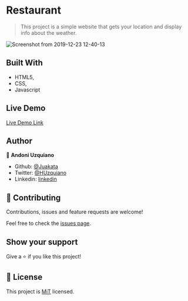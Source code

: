 # Restaurant

> This project is a simple website that gets your location and display info about the weather.

![Screenshot from 2019-12-23 12-40-13](https://user-images.githubusercontent.com/11781597/71374763-86280500-2581-11ea-89c5-1487466ddc5a.png)

## Built With

- HTML5,
- CSS,
- Javascript

## Live Demo

[Live Demo Link](https://raw.githack.com/Juakata/Weather-App-JS/development/dist/index.html)

## Author

👤 **Andoni Uzquiano**

- Github: [@Juakata](https://github.com/Juakata)
- Twitter: [@HUzquiano](https://twitter.com/HUzquiano)
- Linkedin: [linkedin](https://www.linkedin.com/in/andoni-uzquiano-31304818a/)

## 🤝 Contributing

Contributions, issues and feature requests are welcome!

Feel free to check the [issues page](https://github.com/Juakata/Restaurant/issues).

## Show your support

Give a ⭐️ if you like this project!

## 📝 License

This project is [MiT](https://opensource.org/licenses/MIT) licensed.
